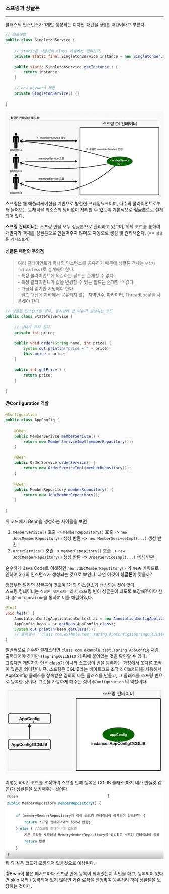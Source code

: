 ### 스프링과 싱글톤

-----

클래스의 인스턴스가 1개만 생성되는 디자인 패턴을 `싱글톤 패턴`이라고 부른다.   

```java
// 코드레벨
public class SingletonService {

    // static을 사용하여 class 레벨에서 관리한다.
    private static final SingletonService instance = new SingletonService();

    public static SingletonService getInstance() {
        return instance;
    }
    
    // new keyword 제한
    private SingletonService() {}
    
}
```

![img.png](images/싱글톤적용.png)
스프링은 웹 애플리케이션을 기반으로 발전한 프레임워크이며, 다수의 클라이언트로부터 들어오는 트래픽을 리소스의 낭비없이 처리할 수 있도록 기본적으로 **싱글톤**으로 설계되어 있다.
   
**스프링 컨테이너**는 스프링 빈을 모두 싱글톤으로 관리하고 있으며, 위의 코드를 통하여 개발자가 객체를 싱글톤으로 만들어주지 않아도 자동으로 생성 및 관리해준다. (== `싱글톤 레지스트리`)

#### 싱글톤 패턴의 주의점
> 여러 클라이언트가 하나의 인스턴스를 공유하기 때문에 싱글톤 객체는 `무상태(stateless)`로 설계해야 한다. <br>
    - 특정 클라이언트에 의존하는 필드는 존재할 수 없다. <br>
    - 특정 클라이언트가 값을 변경할 수 있는 필드는 존재할 수 없다. <br>
    - 가급적 읽기만 지원해야 한다. <br>
    - 필드 대신에 자바에서 공유되지 않는 지역변수, 파라미터, ThreadLocal을 사용해야 한다. <br>

```java
// 싱글톤 인스턴스일 경우, 동시성에 큰 이슈가 발생하는 코드
public class StatefulService {
    
    // 상태가 유지 된다.
    private int price;

    public void order(String name, int price) {
        System.out.println("price = " + price);
        this.price = price;
    }

    public int getPrice() {
        return price;
    }
    
}
```

#### @Configuration 역할
```java
@Configuration
public class AppConfig {

    @Bean
    public MemberSerivce memberSerivce() {
        return new MemberSerivceImpl(memberRepository());
    }

    @Bean
    public OrderService orderService() {
        return new OrderServiceImpl(memberRepository());
    }

    @Bean
    public MemberRepository memberRepository() {
        return new JdbcMemberRepository();
    }
    
}
```
위 코드에서 Bean을 생성하는 사이클을 보면   
1. `memberSerivce()` 호출 -> `memberRepository()` 호출 -> `new JdbcMemberRepository()` 생성 반환 -> `new MemberSerivceImpl(...)` 생성 반환
2. `orderService()` 호출 -> `memberRepository()` 호출 -> `new JdbcMemberRepository()` 생성 반환 -> `OrderServiceImpl(...)` 생성 반환 

순수하게 Java Code로 이해하면 `new JdbcMemberRepository()` 가 new 키워드로 인하여 2개의 인스턴스가 생성되는 것으로 보인다. 과연 이것이 **싱글톤**이 맞을까?   

정답부터 말하면 싱글톤이 맞으며 1개의 인스턴스가 생성되는 것이 맞다.   
스프링 컨테이너는 `싱글톤 레지스트리`라서 스프링 빈이 싱글톤이 되도록 보장해주어야 한다. 
`@Configuration`을 통하여 이를 해결하였다.

```java
@Test
void test() {
    AnnotationConfigApplicationContext ac = new AnnotationConfigApplicationContext(AppConfig.class);
    AppConfig bean = ac.getBean(AppConfig.class);
    System.out.println(bean.getClass());
    // 출력결과 : class com.example.test.spring.AppConfig$$SpringCGLIB$$0
}
```

일반적으로 순수한 클래스라면 `class com.example.test.spring.AppConfig` 처럼 출력되어야 하지만 
`$$SpringCGLIB$$0` 가 뒤에 붙어있는 것을 확인할 수 있다.   
그렇다면 개발자가 만든 class가 아니라 스프링이 빈을 등록하는 과정에서 또다른 조작이 있음을 의미한다. 
즉, 스프링은 CGLIB라는 바이트코드 조작 라이브러리를 사용해서 AppConfig 클래스를 상속받은
임의의 다른 클래스를 만들고, 그 클래스를 스프링 빈으로 등록한 것이다. 
그것을 가능하게 해주는 것이 `@Configuration` 의 역할이다.

![img.png](images/스프링_빈등록_바이트코드_조작.png)

이렇듯 바이트코드를 조작하여 스프링 빈에 등록된 CGLIB 클래스(마치 내가 만들것 같은)가 싱글톤을 보장해주는 것이다.
![img.png](images/CGLIB예상코드.png)
위 와 같은 코드가 포함되어 있을것으로 예상된다.

@Bean이 붙은 메서드마다 스프링 빈에 등록이 되어있는지 확인을 하고, 
등록되어 있다면 skip 처리 / 등록되어 있지 않다면 기존 로직을 진행하여 등록처리 하며 싱글톤을 보장하는 것이다.
